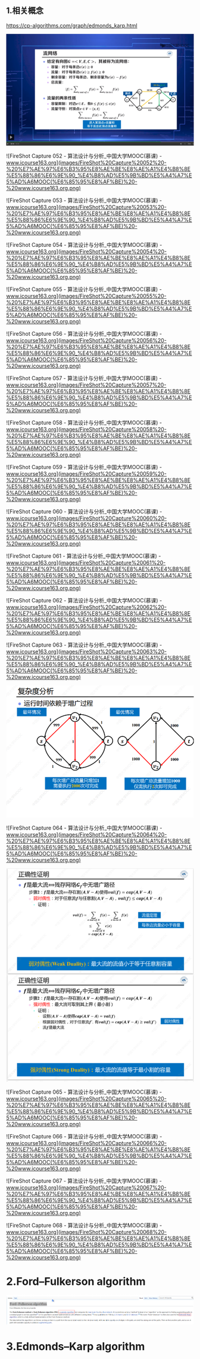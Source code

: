 ## 1.相关概念

https://cp-algorithms.com/graph/edmonds_karp.html

![](images/FireShot%20Capture%20051%20-%20%E7%AE%97%E6%B3%95%E8%AE%BE%E8%AE%A1%E4%B8%8E%E5%88%86%E6%9E%90_%E4%B8%AD%E5%9B%BD%E5%A4%A7%E5%AD%A6MOOC(%E6%85%95%E8%AF%BE)%20-%20www.icourse163.org.png)

![FireShot Capture 052 - 算法设计与分析_中国大学MOOC(慕课) - www.icourse163.org](images/FireShot%20Capture%20052%20-%20%E7%AE%97%E6%B3%95%E8%AE%BE%E8%AE%A1%E4%B8%8E%E5%88%86%E6%9E%90_%E4%B8%AD%E5%9B%BD%E5%A4%A7%E5%AD%A6MOOC(%E6%85%95%E8%AF%BE)%20-%20www.icourse163.org.png)

![FireShot Capture 053 - 算法设计与分析_中国大学MOOC(慕课) - www.icourse163.org](images/FireShot%20Capture%20053%20-%20%E7%AE%97%E6%B3%95%E8%AE%BE%E8%AE%A1%E4%B8%8E%E5%88%86%E6%9E%90_%E4%B8%AD%E5%9B%BD%E5%A4%A7%E5%AD%A6MOOC(%E6%85%95%E8%AF%BE)%20-%20www.icourse163.org.png)

![FireShot Capture 054 - 算法设计与分析_中国大学MOOC(慕课) - www.icourse163.org](images/FireShot%20Capture%20054%20-%20%E7%AE%97%E6%B3%95%E8%AE%BE%E8%AE%A1%E4%B8%8E%E5%88%86%E6%9E%90_%E4%B8%AD%E5%9B%BD%E5%A4%A7%E5%AD%A6MOOC(%E6%85%95%E8%AF%BE)%20-%20www.icourse163.org.png)

![FireShot Capture 055 - 算法设计与分析_中国大学MOOC(慕课) - www.icourse163.org](images/FireShot%20Capture%20055%20-%20%E7%AE%97%E6%B3%95%E8%AE%BE%E8%AE%A1%E4%B8%8E%E5%88%86%E6%9E%90_%E4%B8%AD%E5%9B%BD%E5%A4%A7%E5%AD%A6MOOC(%E6%85%95%E8%AF%BE)%20-%20www.icourse163.org.png)

![FireShot Capture 056 - 算法设计与分析_中国大学MOOC(慕课) - www.icourse163.org](images/FireShot%20Capture%20056%20-%20%E7%AE%97%E6%B3%95%E8%AE%BE%E8%AE%A1%E4%B8%8E%E5%88%86%E6%9E%90_%E4%B8%AD%E5%9B%BD%E5%A4%A7%E5%AD%A6MOOC(%E6%85%95%E8%AF%BE)%20-%20www.icourse163.org.png)

![FireShot Capture 057 - 算法设计与分析_中国大学MOOC(慕课) - www.icourse163.org](images/FireShot%20Capture%20057%20-%20%E7%AE%97%E6%B3%95%E8%AE%BE%E8%AE%A1%E4%B8%8E%E5%88%86%E6%9E%90_%E4%B8%AD%E5%9B%BD%E5%A4%A7%E5%AD%A6MOOC(%E6%85%95%E8%AF%BE)%20-%20www.icourse163.org.png)

![FireShot Capture 058 - 算法设计与分析_中国大学MOOC(慕课) - www.icourse163.org](images/FireShot%20Capture%20058%20-%20%E7%AE%97%E6%B3%95%E8%AE%BE%E8%AE%A1%E4%B8%8E%E5%88%86%E6%9E%90_%E4%B8%AD%E5%9B%BD%E5%A4%A7%E5%AD%A6MOOC(%E6%85%95%E8%AF%BE)%20-%20www.icourse163.org.png)

![FireShot Capture 059 - 算法设计与分析_中国大学MOOC(慕课) - www.icourse163.org](images/FireShot%20Capture%20059%20-%20%E7%AE%97%E6%B3%95%E8%AE%BE%E8%AE%A1%E4%B8%8E%E5%88%86%E6%9E%90_%E4%B8%AD%E5%9B%BD%E5%A4%A7%E5%AD%A6MOOC(%E6%85%95%E8%AF%BE)%20-%20www.icourse163.org.png)

![FireShot Capture 060 - 算法设计与分析_中国大学MOOC(慕课) - www.icourse163.org](images/FireShot%20Capture%20060%20-%20%E7%AE%97%E6%B3%95%E8%AE%BE%E8%AE%A1%E4%B8%8E%E5%88%86%E6%9E%90_%E4%B8%AD%E5%9B%BD%E5%A4%A7%E5%AD%A6MOOC(%E6%85%95%E8%AF%BE)%20-%20www.icourse163.org.png)

![FireShot Capture 061 - 算法设计与分析_中国大学MOOC(慕课) - www.icourse163.org](images/FireShot%20Capture%20061%20-%20%E7%AE%97%E6%B3%95%E8%AE%BE%E8%AE%A1%E4%B8%8E%E5%88%86%E6%9E%90_%E4%B8%AD%E5%9B%BD%E5%A4%A7%E5%AD%A6MOOC(%E6%85%95%E8%AF%BE)%20-%20www.icourse163.org.png)

![FireShot Capture 062 - 算法设计与分析_中国大学MOOC(慕课) - www.icourse163.org](images/FireShot%20Capture%20062%20-%20%E7%AE%97%E6%B3%95%E8%AE%BE%E8%AE%A1%E4%B8%8E%E5%88%86%E6%9E%90_%E4%B8%AD%E5%9B%BD%E5%A4%A7%E5%AD%A6MOOC(%E6%85%95%E8%AF%BE)%20-%20www.icourse163.org.png)

![FireShot Capture 063 - 算法设计与分析_中国大学MOOC(慕课) - www.icourse163.org](images/FireShot%20Capture%20063%20-%20%E7%AE%97%E6%B3%95%E8%AE%BE%E8%AE%A1%E4%B8%8E%E5%88%86%E6%9E%90_%E4%B8%AD%E5%9B%BD%E5%A4%A7%E5%AD%A6MOOC(%E6%85%95%E8%AF%BE)%20-%20www.icourse163.org.png)

![](images/QQ%E5%9B%BE%E7%89%8720210101161844.png)

![FireShot Capture 064 - 算法设计与分析_中国大学MOOC(慕课) - www.icourse163.org](images/FireShot%20Capture%20064%20-%20%E7%AE%97%E6%B3%95%E8%AE%BE%E8%AE%A1%E4%B8%8E%E5%88%86%E6%9E%90_%E4%B8%AD%E5%9B%BD%E5%A4%A7%E5%AD%A6MOOC(%E6%85%95%E8%AF%BE)%20-%20www.icourse163.org.png)

![](images/QQ%E5%9B%BE%E7%89%8720210101163011.png)

![FireShot Capture 065 - 算法设计与分析_中国大学MOOC(慕课) - www.icourse163.org](images/FireShot%20Capture%20065%20-%20%E7%AE%97%E6%B3%95%E8%AE%BE%E8%AE%A1%E4%B8%8E%E5%88%86%E6%9E%90_%E4%B8%AD%E5%9B%BD%E5%A4%A7%E5%AD%A6MOOC(%E6%85%95%E8%AF%BE)%20-%20www.icourse163.org.png)

![FireShot Capture 066 - 算法设计与分析_中国大学MOOC(慕课) - www.icourse163.org](images/FireShot%20Capture%20066%20-%20%E7%AE%97%E6%B3%95%E8%AE%BE%E8%AE%A1%E4%B8%8E%E5%88%86%E6%9E%90_%E4%B8%AD%E5%9B%BD%E5%A4%A7%E5%AD%A6MOOC(%E6%85%95%E8%AF%BE)%20-%20www.icourse163.org.png)

![FireShot Capture 067 - 算法设计与分析_中国大学MOOC(慕课) - www.icourse163.org](images/FireShot%20Capture%20067%20-%20%E7%AE%97%E6%B3%95%E8%AE%BE%E8%AE%A1%E4%B8%8E%E5%88%86%E6%9E%90_%E4%B8%AD%E5%9B%BD%E5%A4%A7%E5%AD%A6MOOC(%E6%85%95%E8%AF%BE)%20-%20www.icourse163.org.png)

![FireShot Capture 068 - 算法设计与分析_中国大学MOOC(慕课) - www.icourse163.org](images/FireShot%20Capture%20068%20-%20%E7%AE%97%E6%B3%95%E8%AE%BE%E8%AE%A1%E4%B8%8E%E5%88%86%E6%9E%90_%E4%B8%AD%E5%9B%BD%E5%A4%A7%E5%AD%A6MOOC(%E6%85%95%E8%AF%BE)%20-%20www.icourse163.org.png)

# 2.Ford–Fulkerson algorithm

![](images/QQ%E5%9B%BE%E7%89%8720210101164034.png)

# 3.Edmonds–Karp algorithm